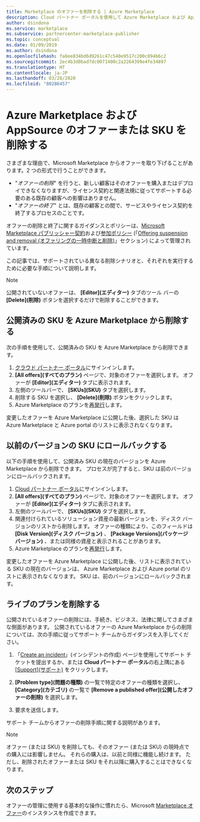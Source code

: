 ```yaml
---
title: Marketplace のオファーを削除する | Azure Marketplace
description: Cloud パートナー ポータルを使用して Azure Marketplace および AppSource Marketplace でオファーを削除します
author: dsindona
ms.service: marketplace
ms.subservice: partnercenter-marketplace-publisher
ms.topic: conceptual
ms.date: 01/09/2019
ms.author: dsindona
ms.openlocfilehash: fa8ee834bd6d9261c47c540e9517c200c894b6c2
ms.sourcegitcommit: 2ec4b3d0bad7dc0071400c2a2264399e4fe34897
ms.translationtype: HT
ms.contentlocale: ja-JP
ms.lasthandoff: 03/28/2020
ms.locfileid: "80286457"
---
```

# <a name="delete-azure-marketplace-and-appsource-offers-or-skus"></a>Azure Marketplace および AppSource のオファーまたは SKU を削除する

さまざまな理由で、Microsoft Marketplace からオファーを取り下げることがあります。2 つの形式で行うことができます。

- "*オファーの削除*" を行うと、新しい顧客はそのオファーを購入またはデプロイできなくなりますが、ライセンス契約と関連法規に従ってサポートする必要のある既存の顧客への影響はありません。 
- "*オファーの終了*" とは、既存の顧客との間で、サービスやライセンス契約を終了するプロセスのことです。 

オファーの削除と終了に関するガイダンスとポリシーは、[Microsoft Marketplace パブリッシャー契約](https://go.microsoft.com/fwlink/?LinkID=699560)および[参加ポリシー](https://azure.microsoft.com/support/legal/marketplace/participation-policies/) (「[Offering suspension and removal (オファリングの一時中断と削除)](https://docs.microsoft.com/legal/marketplace/participation-policy#offering-suspension-and-removal)」セクション) によって管理されています。 

この記事では、サポートされている異なる削除シナリオと、それぞれを実行するために必要な手順について説明します。  

> [!NOTE]
> 公開されていないオファーは、 **[Editor]\(エディター\)** タブのツール バーの **[Delete]\(削除\)** ボタンを選択するだけで削除することができます。


## <a name="delete-a-published-sku-from-the-azure-marketplace"></a>公開済みの SKU を Azure Marketplace から削除する

次の手順を使用して、公開済みの SKU を Azure Marketplace から削除できます。

1.  [クラウド パートナー ポータル](https://cloudpartner.azure.com/)にサインインします。
2.  **[All offers]\(すべてのプラン\)** ページで、対象のオファーを選択します。  オファーが **[Editor]\(エディター\)** タブに表示されます。
3.  左側のツールバーで、 **[SKUs]\(SKU\)** タブを選択します。 
4.  削除する SKU を選択し、 **[Delete]\(削除\)** ボタンをクリックします。
5.  Azure Marketplace のプランを[再発行](./cpp-publish-offer.md)します。

変更したオファーを Azure Marketplace に公開した後、選択した SKU は Azure Marketplace と Azure portal のリストに表示されなくなります。


## <a name="roll-back-to-a-previous-sku-version"></a>以前のバージョンの SKU にロールバックする

以下の手順を使用して、公開済み SKU の現在のバージョンを Azure Marketplace から削除できます。 プロセスが完了すると、SKU は前のバージョンにロールバックされます。

1. [Cloud パートナー ポータル](https://cloudpartner.azure.com/)にサインインします。
2. **[All offers]\(すべてのプラン\)** ページで、対象のオファーを選択します。  オファーが **[Editor]\(エディター\)** タブに表示されます。
3. 左側のツールバーで、 **[SKUs]\(SKU\)** タブを選択します。 
4. 関連付けられているソリューション資産の最新バージョンを、ディスク バージョンのリストから削除します。  オファーの種類により、このフィールドは **[Disk Version]\(ディスク バージョン\)** 、 **[Package Versions]\(パッケージ バージョン\)** 、または同様の資産と表示されることがあります。 
5. Azure Marketplace のプランを[再発行](./cpp-publish-offer.md)します。

変更したオファーを Azure Marketplace に公開した後、リストに表示されている SKU の現在のバージョンは、 Azure Marketplace および Azure portal のリストに表示されなくなります。  SKU は、前のバージョンにロールバックされます。


## <a name="delete-a-live-offer"></a>ライブのプランを削除する

公開されているオファーの削除には、手続き、ビジネス、法律に関してさまざまな側面があります。 公開されているオファーの Azure Marketplace からの削除については、次の手順に従ってサポート チームからガイダンスを入手してください。

1.  「[Create an incident](https://go.microsoft.com/fwlink/?linkid=844975)」(インシデントの作成) ページを使用してサポート チケットを提出するか、または **Cloud パートナー ポータル**の右上隅にある [[Support]\(サポート\)](https://cloudpartner.azure.com/) をクリックします。

2.  **[Problem type]\(問題の種類\)** の一覧で特定のオファーの種類を選択し、 **[Category]\(カテゴリ\)** の一覧で **[Remove a published offer]\(公開したオファーの削除\)** を選択します。

3.  要求を送信します。

サポート チームからオファーの削除手順に関する説明があります。

> [!NOTE]
> オファー (または SKU) を削除しても、そのオファー (または SKU) の現時点での購入には影響しません。 それらの購入は、以前と同様に機能し続けます。 ただし、削除されたオファーまたは SKU をそれ以降に購入することはできなくなります。


## <a name="next-steps"></a>次のステップ

オファーの管理に使用する基本的な操作に慣れたら、Microsoft [Marketplace オファー](../cpp-marketplace-offers.md)のインスタンスを作成できます。
